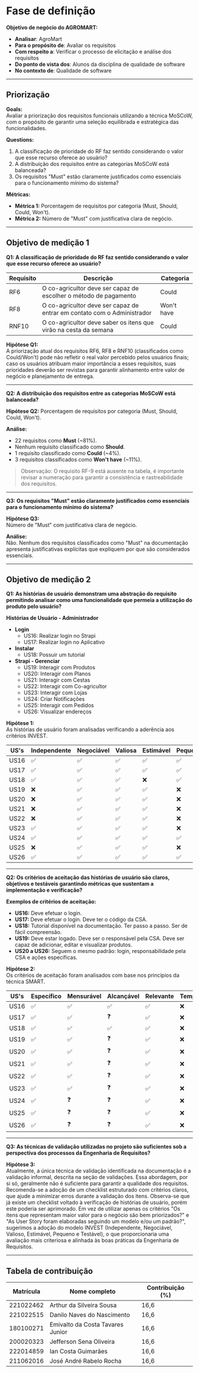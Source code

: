 # Fase de definição

**Objetivo de negócio do AGROMART:**  

- **Analisar**: AgroMart  
- **Para o propósito de**: Avaliar os requisitos  
- **Com respeito a**: Verificar o processo de elicitação e análise dos requisitos  
- **Do ponto de vista dos**: Alunos da disciplina de qualidade de software 
- **No contexto de**: Qualidade de software  

---

## Priorização

**Goals:**  
Avaliar a priorização dos requisitos funcionais utilizando a técnica MoSCoW, com o propósito de garantir uma seleção equilibrada e estratégica das funcionalidades.

**Questions:**

1. A classificação de prioridade do RF faz sentido considerando o valor que esse recurso oferece ao usuário?
2. A distribuição dos requisitos entre as categorias MoSCoW está balanceada?
3. Os requisitos "Must" estão claramente justificados como essenciais para o funcionamento mínimo do sistema?

**Métricas:**

- **Métrica 1:** Porcentagem de requisitos por categoria (Must, Should, Could, Won't).
- **Métrica 2:** Número de "Must" com justificativa clara de negócio.

---

## Objetivo de medição 1

**Q1: A classificação de prioridade do RF faz sentido considerando o valor que esse recurso oferece ao usuário?**

| Requisito | Descrição | Categoria |
|-----------|----------|-----------|
| RF6 | O co-agricultor deve ser capaz de escolher o método de pagamento | Could |
| RF8 | O co-agricultor deve ser capaz de entrar em contato com o Administrador | Won't have |
| RNF10 | O co-agricultor deve saber os itens que virão na cesta da semana | Could |

**Hipótese Q1:**  
A priorização atual dos requisitos RF6, RF8 e RNF10 (classificados como Could/Won't) pode não refletir o real valor percebido pelos usuários finais; caso os usuários atribuam maior importância a esses requisitos, suas prioridades deverão ser revistas para garantir alinhamento entre valor de negócio e planejamento de entrega.

---

**Q2: A distribuição dos requisitos entre as categorias MoSCoW está balanceada?**

**Hipótese Q2:** Porcentagem de requisitos por categoria (Must, Should, Could, Won't).

**Análise:**

- 22 requisitos como **Must** (~81%).
- Nenhum requisito classificado como **Should**.
- 1 requisito classificado como **Could** (~4%).
- 3 requisitos classificados como **Won't have** (~11%).

> Observação: O requisito RF-9 está ausente na tabela, é importante revisar a numeração para garantir a consistência e rastreabilidade dos requisitos.

---

**Q3: Os requisitos "Must" estão claramente justificados como essenciais para o funcionamento mínimo do sistema?**

**Hipótese Q3:**  
Número de "Must" com justificativa clara de negócio.

**Análise:**  
Não. Nenhum dos requisitos classificados como "Must" na documentação apresenta justificativas explícitas que expliquem por que são considerados essenciais.

---

## Objetivo de medição 2

**Q1: As histórias de usuário demonstram uma abstração do requisito permitindo analisar como uma funcionalidade que permeia a utilização do produto pelo usuário?**

**Histórias de Usuário - Administrador**

- **Login**
  - US16: Realizar login no Strapi
  - US17: Realizar login no Aplicativo
- **Instalar**
  - US18: Possuir um tutorial
- **Strapi - Gerenciar**
  - US19: Interagir com Produtos
  - US20: Interagir com Planos
  - US21: Interagir com Cestas
  - US22: Interagir com Co-agricultor
  - US23: Interagir com Lojas
  - US24: Criar Notificações
  - US25: Interagir com Pedidos
  - US26: Visualizar endereços

**Hipótese 1:**  
As histórias de usuário foram analisadas verificando a aderência aos critérios INVEST.

| US's | Independente | Negociável | Valiosa | Estimável | Pequena | Testável |
|-------|-------------|------------|---------|-----------|---------|----------|
| US16 | ✅ | ✅ | ✅ | ✅ | ✅ | ✅ |
| US17 | ✅ | ✅ | ✅ | ✅ | ✅ | ✅ |
| US18 | ✅ | ✅ | ✅ | ❌ | ✅ | ❌ |
| US19 | ❌ | ✅ | ✅ | ✅ | ❌ | ✅ |
| US20 | ❌ | ✅ | ✅ | ✅ | ❌ | ✅ |
| US21 | ❌ | ✅ | ✅ | ✅ | ❌ | ✅ |
| US22 | ❌ | ✅ | ✅ | ✅ | ❌ | ✅ |
| US23 | ✅ | ✅ | ✅ | ✅ | ❌ | ❌ |
| US24 | ✅ | ✅ | ✅ | ✅ | ✅ | ✅ |
| US25 | ❌ | ✅ | ✅ | ✅ | ❌ | ❌ |
| US26 | ✅ | ✅ | ✅ | ✅ | ✅ | ✅ |

---

**Q2: Os critérios de aceitação das histórias de usuário são claros, objetivos e testáveis garantindo métricas que sustentam a implementação e verificação?**

**Exemplos de critérios de aceitação:**

- **US16:** Deve efetuar o login.
- **US17:** Deve efetuar o login. Deve ter o código da CSA.
- **US18:** Tutorial disponível na documentação. Ter passo a passo. Ser de fácil compreensão.
- **US19:** Deve estar logado. Deve ser o responsável pela CSA. Deve ser capaz de adicionar, editar e visualizar produtos.
- **US20 a US26:** Seguem o mesmo padrão: login, responsabilidade pela CSA e ações específicas.

**Hipótese 2:**  
Os critérios de aceitação foram analisados com base nos princípios da técnica SMART.

| US's | Específico | Mensurável | Alcançável | Relevante | Temporal |
|-------|-----------|------------|------------|-----------|----------|
| US16 | ✅ | ✅ | ✅ | ✅ | ❌ |
| US17 | ✅ | ✅ | ❓ | ✅ | ❌ |
| US18 | ✅ | ✅ | ✅ | ✅ | ❌ |
| US19 | ✅ | ✅ | ❓ | ✅ | ❌ |
| US20 | ✅ | ✅ | ❓ | ✅ | ❌ |
| US21 | ✅ | ✅ | ❓ | ✅ | ❌ |
| US22 | ✅ | ✅ | ❓ | ✅ | ❌ |
| US23 | ✅ | ✅ | ❓ | ✅ | ❌ |
| US24 | ✅ | ❓ | ❓ | ✅ | ❌ |
| US25 | ✅ | ❓ | ❓ | ✅ | ❌ |
| US26 | ✅ | ❓ | ❓ | ✅ | ❌ |

---

**Q3: As técnicas de validação utilizadas no projeto são suficientes sob a perspectiva dos processos da Engenharia de Requisitos?**

**Hipótese 3:**  
Atualmente, a única técnica de validação identificada na documentação é a validação informal, descrita na seção de validações. Essa abordagem, por si só, geralmente não é suficiente para garantir a qualidade dos requisitos. Recomenda-se a adoção de um checklist estruturado com critérios claros, que ajude a minimizar erros durante a validação dos itens. Observa-se que já existe um checklist voltado à verificação de histórias de usuário, porém este poderia ser aprimorado. Em vez de utilizar apenas os critérios "Os itens que representam maior valor para o negócio são bem priorizados?" e "As User Story foram elaboradas seguindo um modelo e/ou um padrão?", sugerimos a adoção do modelo INVEST (Independente, Negociável, Valioso, Estimável, Pequeno e Testável), o que proporcionaria uma avaliação mais criteriosa e alinhada às boas práticas da Engenharia de Requisitos.

---


## Tabela de contribuição

| Matrícula | Nome completo | Contribuição (%) |
|-----------|---------------|------------------|
| 221022462 | Arthur da Silveira Sousa | 16,6 |
| 221022515 | Danilo Naves do Nascimento | 16,6 |
| 180100271 | Emivalto da Costa Tavares Junior | 16,6 |
| 200020323 | Jefferson Sena Oliveira | 16,6 |
| 222014859 | Ian Costa Guimarães | 16,6 |
| 211062016 | José André Rabelo Rocha | 16,6 |
